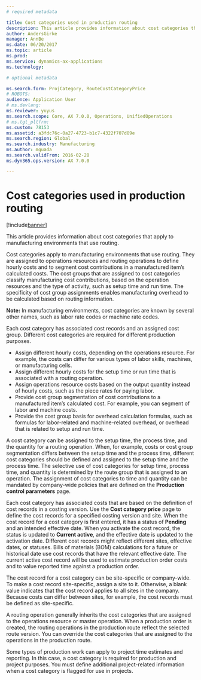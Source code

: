```yaml
---
# required metadata

title: Cost categories used in production routing
description: This article provides information about cost categories that apply to manufacturing environments that use routing.
author: AndersGirke
manager: AnnBe
ms.date: 06/20/2017
ms.topic: article
ms.prod: 
ms.service: dynamics-ax-applications
ms.technology: 

# optional metadata

ms.search.form: ProjCategory, RouteCostCategoryPrice
# ROBOTS: 
audience: Application User
# ms.devlang: 
ms.reviewer: yuyus
ms.search.scope: Core, AX 7.0.0, Operations, UnifiedOperations
# ms.tgt_pltfrm: 
ms.custom: 78153
ms.assetid: a3fdc76c-0a27-4723-b1c7-4322f707d89e
ms.search.region: Global
ms.search.industry: Manufacturing
ms.author: mguada
ms.search.validFrom: 2016-02-28
ms.dyn365.ops.version: AX 7.0.0

---
```


# Cost categories used in production routing

[!include[banner](../includes/banner.md)]


This article provides information about cost categories that apply to manufacturing environments that use routing.

Cost categories apply to manufacturing environments that use routing. They are assigned to operations resources and routing operations to define hourly costs and to segment cost contributions in a manufactured item’s calculated costs. The cost groups that are assigned to cost categories classify manufacturing cost contributions, based on the operation resources and the type of activity, such as setup time and run time. The specificity of cost group assignments enables manufacturing overhead to be calculated based on routing information. 

**Note:** In manufacturing environments, cost categories are known by several other names, such as labor rate codes or machine rate codes. 

Each cost category has associated cost records and an assigned cost group. Different cost categories are required for different production purposes.

-   Assign different hourly costs, depending on the operations resource. For example, the costs can differ for various types of labor skills, machines, or manufacturing cells.
-   Assign different hourly costs for the setup time or run time that is associated with a routing operation.
-   Assign operations resource costs based on the output quantity instead of hourly costs, such as the piece rates for paying labor.
-   Provide cost group segmentation of cost contributions to a manufactured item’s calculated cost. For example, you can segment of labor and machine costs.
-   Provide the cost group basis for overhead calculation formulas, such as formulas for labor-related and machine-related overhead, or overhead that is related to setup and run time.

A cost category can be assigned to the setup time, the process time, and the quantity for a routing operation. When, for example, costs or cost group segmentation differs between the setup time and the process time, different cost categories should be defined and assigned to the setup time and the process time. The selective use of cost categories for setup time, process time, and quantity is determined by the route group that is assigned to an operation. The assignment of cost categories to time and quantity can be mandated by company-wide policies that are defined on the **Production control parameters** page. 

Each cost category has associated costs that are based on the definition of cost records in a costing version. Use the **Cost category price** page to define the cost records for a specified costing version and site. When the cost record for a cost category is first entered, it has a status of **Pending** and an intended effective date. When you activate the cost record, the status is updated to **Current active**, and the effective date is updated to the activation date. Different cost records might reflect different sites, effective dates, or statuses. Bills of materials (BOM) calculations for a future or historical date use cost records that have the relevant effective date. The current active cost record will be used to estimate production order costs and to value reported time against a production order. 

The cost record for a cost category can be site-specific or company-wide. To make a cost record site-specific, assign a site to it. Otherwise, a blank value indicates that the cost record applies to all sites in the company. Because costs can differ between sites, for example, the cost records must be defined as site-specific. 

A routing operation generally inherits the cost categories that are assigned to the operations resource or master operation. When a production order is created, the routing operations in the production route reflect the selected route version. You can override the cost categories that are assigned to the operations in the production route. 

Some types of production work can apply to project time estimates and reporting. In this case, a cost category is required for production and project purposes. You must define additional project-related information when a cost category is flagged for use in projects.



